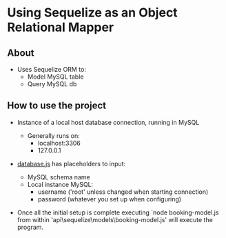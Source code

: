 # Using Sequelize as an Object Relational Mapper

## About
- Uses Sequelize ORM to:
  - Model MySQL table
  - Query MySQL db
  
## How to use the project
- Instance of a local host database connection, running in MySQL
  - Generally runs on:
    - localhost:3306
    - 127.0.0.1
    
- [database.js](https://github.com/JasonHitching/sequelize-orm-mysql/blob/main/api/server/config/database.js) has placeholders to input:
  - MySQL schema name
  - Local instance MySQL:
    - username ('root' unless changed when starting connection)
    - password (whatever you set up when configuring)
  
- Once all the initial setup is complete executing `node booking-model.js from within 'api\sequelize\models\booking-model.js' will execute the program.
